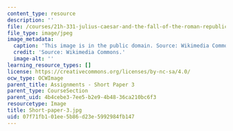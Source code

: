 ```yaml
---
content_type: resource
description: ''
file: /courses/21h-331-julius-caesar-and-the-fall-of-the-roman-republic-spring-2016/07f71fb101ee5b86d23e5992984fb147_Short-paper-3.jpg
file_type: image/jpeg
image_metadata:
  caption: 'This image is in the public domain. Source: Wikimedia Commons'
  credit: 'Source: Wikimedia Commons.'
  image-alt: ''
learning_resource_types: []
license: https://creativecommons.org/licenses/by-nc-sa/4.0/
ocw_type: OCWImage
parent_title: Assignments - Short Paper 3
parent_type: CourseSection
parent_uid: 4b4cebe3-7ee5-b2e9-4b48-36ca210bc6f3
resourcetype: Image
title: Short-paper-3.jpg
uid: 07f71fb1-01ee-5b86-d23e-5992984fb147
---
```

